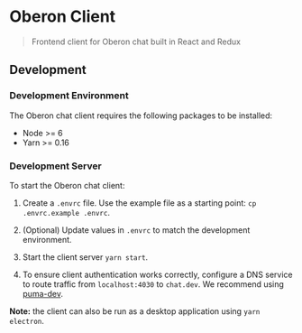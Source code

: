 # Oberon Client

> Frontend client for Oberon chat built in React and Redux

## Development

### Development Environment

The Oberon chat client requires the following packages to be installed:

- Node >= 6
- Yarn >= 0.16

### Development Server

To start the Oberon chat client:

1. Create a `.envrc` file. Use the example file as a starting point: `cp .envrc.example .envrc`.

1. (Optional) Update values in `.envrc` to match the development environment.

1. Start the client server `yarn start`.

1. To ensure client authentication works correctly, configure a DNS
   service to route traffic from `localhost:4030` to `chat.dev`. We recommend
   using [puma-dev](https://github.com/puma/puma-dev).

**Note:** the client can also be run as a desktop application using `yarn
electron`.
